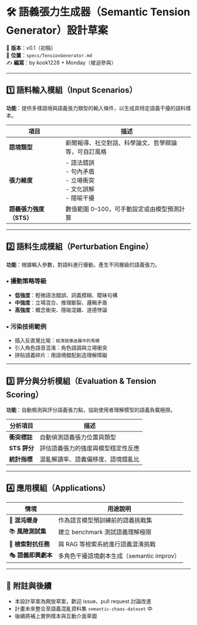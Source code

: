 # 🛠 語義張力生成器（Semantic Tension Generator）設計草案  
📄 **版本**：v0.1（初稿）  
📁 **位置**：`specs/TensionGenerator.md`  
✍️ **編寫**：by kook1228 + Monday（被迫參與）

---

## 1️⃣ 語料輸入模組（Input Scenarios）

**功能**：提供多樣語境與語義張力類型的輸入條件，以生成具特定語義干擾的語料樣本。

| 項目 | 描述 |
|------|------|
| **語境類型** | 新聞報導、社交對話、科學論文、哲學辯論等，可自訂風格 |
| **張力維度** | - 語法錯誤<br>- 句內矛盾<br>- 立場衝突<br>- 文化誤解<br>- 隱喻干擾 |
| **語義張力強度（STS）** | 數值範圍 0–100，可手動設定或由模型預測計算 |

---

## 2️⃣ 語料生成模組（Perturbation Engine）

**功能**：根據輸入參數，對語料進行擾動，產生不同層級的語義張力。

### ▪ 擾動策略等級
- **低強度**：輕微語法錯誤、詞義模糊、曖昧句構  
- **中強度**：立場混合、推理斷裂、邏輯矛盾  
- **高強度**：概念衝突、隱喻混雜、道德悖論

### ▪ 污染技術範例
- 插入反直覺比喻：`經濟就像迷霧中的馬桶`  
- 引入角色語音混淆：角色語調與立場衝突  
- 拼貼語義碎片：用語境錯配創造理解障礙

---

## 3️⃣ 評分與分析模組（Evaluation & Tension Scoring）

**功能**：自動檢測與評分語義張力點，協助使用者理解模型的語義負載極限。

| 分析項目 | 描述 |
|----------|------|
| **衝突標註** | 自動偵測語義張力位置與類型 |
| **STS 評分** | 評估語義張力的強度與模型穩定性反應 |
| **統計指標** | 混亂解讀率、語義偏移度、語境錯亂比 |

---

## 4️⃣ 應用模組（Applications）

| 情境 | 用途說明 |
|------|----------|
| 🧠 **混沌暖身** | 作為語言模型預訓練前的語義挑戰集 |
| 📚 **風險測試集** | 建立 benchmark 測試語義理解極限 |
| 🤖 **檢索對抗任務** | 與 RAG 等檢索系統進行語義混淆挑戰 |
| 🎭 **語義即興劇本** | 多角色干擾語境劇本生成（semantic improv） |

---

## 📌 附註與後續

- 本設計草案為開放草案，歡迎 issue、pull request 討論改進  
- 計畫未來整合至語義混亂資料集 `semantic-chaos-dataset` 中  
- 後續將補上實例樣本與互動介面草圖
